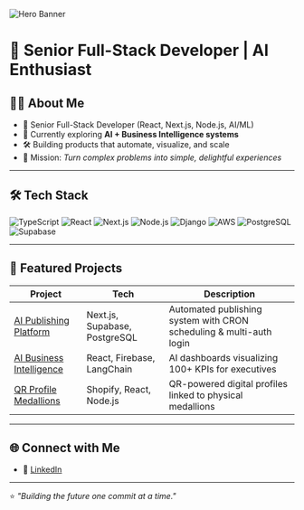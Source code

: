 ![Hero Banner](https://capsule-render.vercel.app/api?type=waving&color=0:1e3c72,100:2a5298&height=200&section=header&text=Hi%20there%20👋&fontSize=40&fontColor=ffffff)

# 🚀 Senior Full-Stack Developer | AI Enthusiast 

## 👨‍💻 About Me
- 🚀 Senior Full-Stack Developer (React, Next.js, Node.js, AI/ML)
- 🌱 Currently exploring **AI + Business Intelligence systems**
- 🛠 Building products that automate, visualize, and scale
- 🎯 Mission: *Turn complex problems into simple, delightful experiences*

---

## 🛠 Tech Stack
![TypeScript](https://img.shields.io/badge/-TypeScript-3178C6?logo=typescript&logoColor=white&style=for-the-badge)
![React](https://img.shields.io/badge/-React-61DAFB?logo=react&logoColor=black&style=for-the-badge)
![Next.js](https://img.shields.io/badge/-Next.js-000000?logo=next.js&logoColor=white&style=for-the-badge)
![Node.js](https://img.shields.io/badge/-Node.js-339933?logo=node.js&logoColor=white&style=for-the-badge)
![Django](https://img.shields.io/badge/-Django-092E20?logo=django&logoColor=white&style=for-the-badge)
![AWS](https://img.shields.io/badge/-AWS-FF9900?logo=amazonaws&logoColor=white&style=for-the-badge)
![PostgreSQL](https://img.shields.io/badge/-PostgreSQL-336791?logo=postgresql&logoColor=white&style=for-the-badge)
![Supabase](https://img.shields.io/badge/-Supabase-3ECF8E?logo=supabase&logoColor=white&style=for-the-badge)

---

## 🚀 Featured Projects

| Project | Tech | Description |
|---------|------|-------------|
| [AI Publishing Platform](#) | Next.js, Supabase, PostgreSQL | Automated publishing system with CRON scheduling & multi-auth login |
| [AI Business Intelligence](#) | React, Firebase, LangChain | AI dashboards visualizing 100+ KPIs for executives |
| [QR Profile Medallions](#) | Shopify, React, Node.js | QR-powered digital profiles linked to physical medallions |

---

## 🌐 Connect with Me
- 💼 [LinkedIn](https://www.linkedin.com/in/your-link-here)  

---

⭐️ *"Building the future one commit at a time."*
